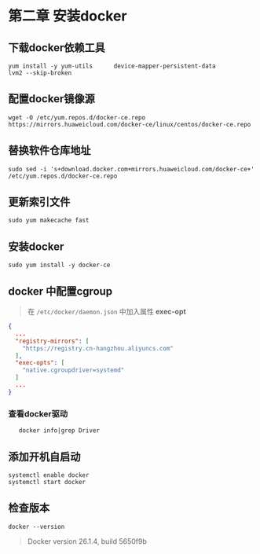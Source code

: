 # 第二章 安装docker

## 下载docker依赖工具

```shell
yum install -y yum-utils      device-mapper-persistent-data        lvm2 --skip-broken
```

## 配置docker镜像源

```shell
wget -O /etc/yum.repos.d/docker-ce.repo https://mirrors.huaweicloud.com/docker-ce/linux/centos/docker-ce.repo
```

## 替换软件仓库地址

```shell
sudo sed -i 's+download.docker.com+mirrors.huaweicloud.com/docker-ce+' /etc/yum.repos.d/docker-ce.repo
```

## 更新索引文件

```shell
sudo yum makecache fast
```

## 安装docker

```shell
sudo yum install -y docker-ce 
```

## docker 中配置cgroup

> 在 `/etc/docker/daemon.json` 中加入属性 **exec-opt**

```json
{
  ...
  "registry-mirrors": [
    "https://registry.cn-hangzhou.aliyuncs.com"
  ],
  "exec-opts": [
    "native.cgroupdriver=systemd"
  ]
  ...
}
```

### 查看docker驱动

```shell
   docker info|grep Driver
```

## 添加开机自启动

```shell
systemctl enable docker
systemctl start docker
```

## 检查版本

```shell
docker --version
```

> Docker version 26.1.4, build 5650f9b

# 

